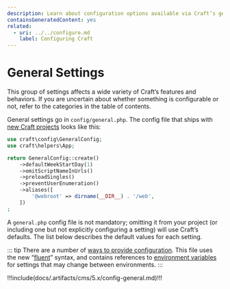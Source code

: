 ```yaml
---
description: Learn about configuration options available via Craft’s general.php file.
containsGeneratedContent: yes
related:
  - uri: ../../configure.md
    label: Configuring Craft
---
```


# General Settings

This group of settings affects a wide variety of Craft’s features and behaviors. If you are uncertain about whether something is configurable or not, refer to the categories in the table of contents.

<!-- more -->

General settings go in `config/general.php`. The config file that ships with [new Craft projects](https://github.com/craftcms/craft/blob/5.x/config/general.php) looks like this:

```php
use craft\config\GeneralConfig;
use craft\helpers\App;

return GeneralConfig::create()
    ->defaultWeekStartDay(1)
    ->omitScriptNameInUrls()
    ->preloadSingles()
    ->preventUserEnumeration()
    ->aliases([
        '@webroot' => dirname(__DIR__) . '/web',
    ])
;
```

A `general.php` config file is not mandatory; omitting it from your project (or including one but not explicitly configuring a setting) will use Craft’s defaults. The list below describes the default values for each setting.

::: tip
There are a number of [ways to provide configuration](../../configure.md). This file uses the new “[fluent](../../configure.md#style)” syntax, and contains references to [environment variables](../../configure.md#env) for settings that may change between environments.
:::

<!-- This section of the page is dynamically generated! Changes to the file below may be overwritten by automated tools. -->
!!!include(docs/.artifacts/cms/5.x/config-general.md)!!!
